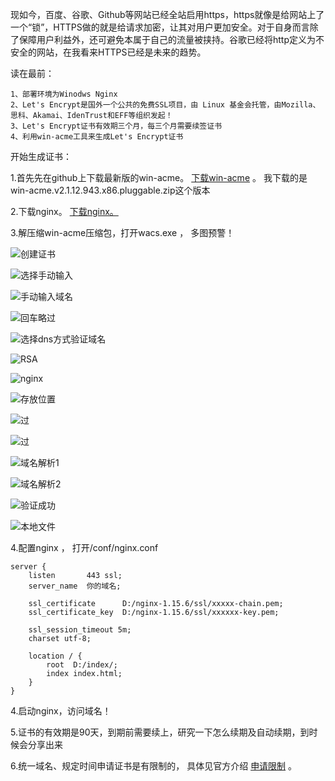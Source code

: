    现如今，百度、谷歌、Github等网站已经全站启用https，https就像是给网站上了一个“锁”，HTTPS做的就是给请求加密，让其对用户更加安全。对于自身而言除了保障用户利益外，还可避免本属于自己的流量被挟持。谷歌已经将http定义为不安全的网站，在我看来HTTPS已经是未来的趋势。
  
   读在最前：

    1、部署环境为Winodws Nginx
    2、Let's Encrypt是国外一个公共的免费SSL项目，由 Linux 基金会托管，由Mozilla、思科、Akamai、IdenTrust和EFF等组织发起！
    3、Let's Encrypt证书有效期三个月，每三个月需要续签证书 
    4、利用win-acme工具来生成Let's Encrypt证书
   开始生成证书：

   1.首先先在github上下载最新版的win-acme。  [下载win-acme](https://github.com/win-acme/win-acme/releases/  "点击下载") 。 
我下载的是win-acme.v2.1.12.943.x86.pluggable.zip这个版本

   2.下载nginx。  [下载nginx。](http://nginx.org/en/download.html  "点击下载") 

   3.解压缩win-acme压缩包，打开wacs.exe ， 多图预警！

   ![创建证书](https://github.com/nalani5210/love.github.io/blob/bolg/Windows%E7%8E%AF%E5%A2%83%E4%B8%8BNginx%E9%85%8D%E7%BD%AESSL%E5%85%8D%E8%B4%B9%E8%AF%81%E4%B9%A6(Let%E2%80%99s%20Encrypt)/%E7%AC%AC%E4%B8%80%E6%AD%A5%E5%88%9B%E5%BB%BA%E8%AF%81%E4%B9%A6.png?raw=true "创建证书")

   ![选择手动输入](https://github.com/nalani5210/love.github.io/blob/bolg/Windows%E7%8E%AF%E5%A2%83%E4%B8%8BNginx%E9%85%8D%E7%BD%AESSL%E5%85%8D%E8%B4%B9%E8%AF%81%E4%B9%A6(Let%E2%80%99s%20Encrypt)/%E7%AC%AC%E4%BA%8C%E6%AD%A5%20%E6%89%8B%E5%8A%A8%E8%BE%93%E5%85%A5.png?raw=true "选择手动输入")

   ![手动输入域名](https://github.com/nalani5210/love.github.io/blob/bolg/Windows%E7%8E%AF%E5%A2%83%E4%B8%8BNginx%E9%85%8D%E7%BD%AESSL%E5%85%8D%E8%B4%B9%E8%AF%81%E4%B9%A6(Let%E2%80%99s%20Encrypt)/%E7%AC%AC%E4%B8%89%E6%AD%A5%20%E8%BE%93%E5%85%A5%E5%9F%9F%E5%90%8D.png?raw=true "手动输入域名")

   ![回车略过](https://github.com/nalani5210/love.github.io/blob/bolg/Windows%E7%8E%AF%E5%A2%83%E4%B8%8BNginx%E9%85%8D%E7%BD%AESSL%E5%85%8D%E8%B4%B9%E8%AF%81%E4%B9%A6(Let%E2%80%99s%20Encrypt)/%E7%AC%AC%E5%9B%9B%E6%AD%A5%20%E7%9B%B4%E6%8E%A5%E5%9B%9E%E8%BD%A6.png?raw=true "回车略过")

   ![选择dns方式验证域名](https://github.com/nalani5210/love.github.io/blob/bolg/Windows%E7%8E%AF%E5%A2%83%E4%B8%8BNginx%E9%85%8D%E7%BD%AESSL%E5%85%8D%E8%B4%B9%E8%AF%81%E4%B9%A6(Let%E2%80%99s%20Encrypt)/%E7%AC%AC%E4%BA%94%E6%AD%A5%20%E9%80%89%E6%8B%A9dnf%E9%AA%8C%E8%AF%81%E5%9F%9F%E5%90%8D.png?raw=true "选择dns方式验证域名")

   ![RSA](https://github.com/nalani5210/love.github.io/blob/bolg/Windows%E7%8E%AF%E5%A2%83%E4%B8%8BNginx%E9%85%8D%E7%BD%AESSL%E5%85%8D%E8%B4%B9%E8%AF%81%E4%B9%A6(Let%E2%80%99s%20Encrypt)/%E7%AC%AC%E5%85%AD%E6%AD%A5%20RSA.png?raw=true "RSA")

   ![nginx](https://github.com/nalani5210/love.github.io/blob/bolg/Windows%E7%8E%AF%E5%A2%83%E4%B8%8BNginx%E9%85%8D%E7%BD%AESSL%E5%85%8D%E8%B4%B9%E8%AF%81%E4%B9%A6(Let%E2%80%99s%20Encrypt)/%E7%AC%AC%E4%B8%83%E6%AD%A5%20%20%E9%80%89nginx%E6%94%AF%E6%8C%81.png?raw=true "nginx")

   ![存放位置](https://github.com/nalani5210/love.github.io/blob/bolg/Windows%E7%8E%AF%E5%A2%83%E4%B8%8BNginx%E9%85%8D%E7%BD%AESSL%E5%85%8D%E8%B4%B9%E8%AF%81%E4%B9%A6(Let%E2%80%99s%20Encrypt)/%E7%AC%AC%E5%85%AB%E6%AD%A5%20%E7%A7%98%E9%92%A5%E5%AD%98%E6%94%BE%E4%BD%8D%E7%BD%AE.png?raw=true "存放位置")

   ![过](https://github.com/nalani5210/love.github.io/blob/bolg/Windows%E7%8E%AF%E5%A2%83%E4%B8%8BNginx%E9%85%8D%E7%BD%AESSL%E5%85%8D%E8%B4%B9%E8%AF%81%E4%B9%A6(Let%E2%80%99s%20Encrypt)/%E7%AC%AC%E4%B9%9D%E6%AD%A5%20%E8%BF%87.png?raw=true "过")

   ![过](https://github.com/nalani5210/love.github.io/blob/bolg/Windows%E7%8E%AF%E5%A2%83%E4%B8%8BNginx%E9%85%8D%E7%BD%AESSL%E5%85%8D%E8%B4%B9%E8%AF%81%E4%B9%A6(Let%E2%80%99s%20Encrypt)/%E7%AC%AC%E5%8D%81%E6%AD%A5%20%E8%BF%87.png?raw=true "过")

   ![域名解析1](https://github.com/nalani5210/love.github.io/blob/bolg/Windows%E7%8E%AF%E5%A2%83%E4%B8%8BNginx%E9%85%8D%E7%BD%AESSL%E5%85%8D%E8%B4%B9%E8%AF%81%E4%B9%A6(Let%E2%80%99s%20Encrypt)/%E7%AC%AC%E5%8D%81%E4%B8%80%E6%AD%A5%20%E5%9F%9F%E5%90%8D%E8%A7%A3%E6%9E%901.png?raw=true "域名解析1")

   ![域名解析2](https://github.com/nalani5210/love.github.io/blob/bolg/Windows%E7%8E%AF%E5%A2%83%E4%B8%8BNginx%E9%85%8D%E7%BD%AESSL%E5%85%8D%E8%B4%B9%E8%AF%81%E4%B9%A6(Let%E2%80%99s%20Encrypt)/%E7%AC%AC%E5%8D%81%E4%BA%8C%E6%AD%A5%20%E5%9F%9F%E5%90%8D%E8%A7%A3%E6%9E%902.png?raw=true "域名解析2")
  
   ![验证成功](https://github.com/nalani5210/love.github.io/blob/bolg/Windows%E7%8E%AF%E5%A2%83%E4%B8%8BNginx%E9%85%8D%E7%BD%AESSL%E5%85%8D%E8%B4%B9%E8%AF%81%E4%B9%A6(Let%E2%80%99s%20Encrypt)/%E7%AC%AC%E5%8D%81%E4%B8%89%E6%AD%A5%20%20%E9%AA%8C%E8%AF%81%E6%88%90%E5%8A%9F.png?raw=true "验证成功")

   ![本地文件](https://github.com/nalani5210/love.github.io/blob/bolg/Windows%E7%8E%AF%E5%A2%83%E4%B8%8BNginx%E9%85%8D%E7%BD%AESSL%E5%85%8D%E8%B4%B9%E8%AF%81%E4%B9%A6(Let%E2%80%99s%20Encrypt)/%E7%AC%AC%E5%8D%81%E5%9B%9B%E6%AD%A5%20%E6%9F%A5%E7%9C%8B%E6%9C%AC%E5%9C%B0%E6%96%87%E4%BB%B6.png?raw=true "本地文件")

   4.配置nginx ， 打开/conf/nginx.conf

	server {
		listen       443 ssl;
		server_name  你的域名;

		ssl_certificate      D:/nginx-1.15.6/ssl/xxxxx-chain.pem;  
		ssl_certificate_key  D:/nginx-1.15.6/ssl/xxxxxx-key.pem;  

		ssl_session_timeout 5m;
		charset utf-8;

        location / {
            root  D:/index/;
	        index index.html;
        }
	}

   4.启动nginx，访问域名！ 

   5.证书的有效期是90天，到期前需要续上，研究一下怎么续期及自动续期，到时候会分享出来

   6.统一域名、规定时间申请证书是有限制的， 具体见官方介绍 [申请限制](https://letsencrypt.org/docs/rate-limits/  "点击查看申请限制") 。 
